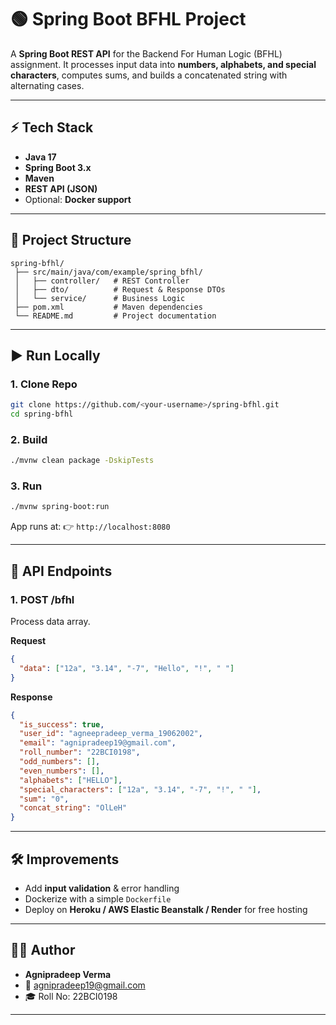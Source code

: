 # 🟢 Spring Boot BFHL Project

A **Spring Boot REST API** for the Backend For Human Logic (BFHL) assignment.
It processes input data into **numbers, alphabets, and special characters**, computes sums, and builds a concatenated string with alternating cases.

---

## ⚡ Tech Stack

* **Java 17**
* **Spring Boot 3.x**
* **Maven**
* **REST API (JSON)**
* Optional: **Docker support**

---

## 📂 Project Structure

```
spring-bfhl/
 ├── src/main/java/com/example/spring_bfhl/
 │   ├── controller/   # REST Controller
 │   ├── dto/          # Request & Response DTOs
 │   └── service/      # Business Logic
 ├── pom.xml           # Maven dependencies
 └── README.md         # Project documentation
```

---

## ▶️ Run Locally

### 1. Clone Repo

```bash
git clone https://github.com/<your-username>/spring-bfhl.git
cd spring-bfhl
```

### 2. Build

```bash
./mvnw clean package -DskipTests
```

### 3. Run

```bash
./mvnw spring-boot:run
```

App runs at:
👉 `http://localhost:8080`

---

## 📡 API Endpoints

### **1. POST /bfhl**

Process data array.

**Request**

```json
{
  "data": ["12a", "3.14", "-7", "Hello", "!", " "]
}
```

**Response**

```json
{
  "is_success": true,
  "user_id": "agneepradeep_verma_19062002",
  "email": "agnipradeep19@gmail.com",
  "roll_number": "22BCI0198",
  "odd_numbers": [],
  "even_numbers": [],
  "alphabets": ["HELLO"],
  "special_characters": ["12a", "3.14", "-7", "!", " "],
  "sum": "0",
  "concat_string": "OlLeH"
}
```

---

## 🛠️ Improvements

* Add **input validation** & error handling
* Dockerize with a simple `Dockerfile`
* Deploy on **Heroku / AWS Elastic Beanstalk / Render** for free hosting

---

## 👨‍💻 Author

* **Agnipradeep Verma**
* 📧 [agnipradeep19@gmail.com](mailto:agnipradeep19@gmail.com)
* 🎓 Roll No: 22BCI0198

---
